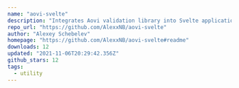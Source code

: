 ```yaml
---
name: "aovi-svelte"
description: "Integrates Aovi validation library into Svelte applications."
repo_url: "https://github.com/AlexxNB/aovi-svelte"
author: "Alexey Schebelev"
homepage: "https://github.com/AlexxNB/aovi-svelte#readme"
downloads: 12
updated: "2021-11-06T20:29:42.356Z"
github_stars: 12
tags: 
  - utility
---
```

